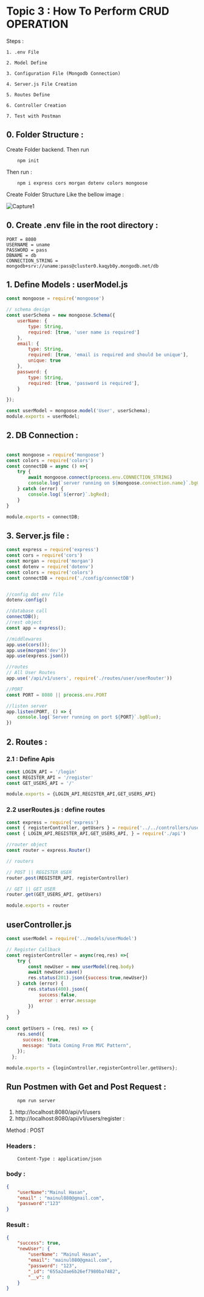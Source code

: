 # Topic 3 : How To Perform CRUD OPERATION

Steps :

    1. .env File
    
    2. Model Define
    
    3. Configuration File (Mongodb Connection)
    
    4. Server.js File Creation
    
    5. Routes Define
    
    6. Controller Creation
    
    7. Test with Postman 



## 0. Folder Structure :

Create Folder backend. Then run 

        npm init

Then run :
        
        npm i express cors morgan dotenv colors mongoose

Create Folder Structure Like the bellow image : 

![Capture1](https://github.com/maainul/expense-management-system/assets/37740006/09a588cd-39ed-4249-b379-f0d12c3a3568)

## 0. Create .env file in the root directory :
```env
PORT = 8080
USERNAME = uname
PASSWORD = pass
DBNAME = db
CONNECTION_STRING =  mongodb+srv://uname:pass@cluster0.kaqyb0y.mongodb.net/db

```

## 1. Define Models : userModel.js
```js
const mongoose = require('mongoose')

// schema design
const userSchema = new mongoose.Schema({
    userName: {
        type: String,
        required: [true, 'user name is required']
    },
    email: {
        type: String,
        required: [true, 'email is required and should be unique'],
        unique: true
    },
    password: {
        type: String,
        required: [true, 'password is required'],
    }

});

const userModel = mongoose.model('User', userSchema);
module.exports = userModel;

```

## 2. DB Connection : 
```js

const mongoose = require('mongoose')
const colors = require('colors')
const connectDB = async () =>{
    try {
        await mongoose.connect(process.env.CONNECTION_STRING)
        console.log(`server running on ${mongoose.connection.name}`.bgCyan.white)
    } catch (error) {
        console.log(`${error}`.bgRed);
    }
}

module.exports = connectDB;

```

## 3. Server.js file : 
```js
const express = require('express')
const cors = require('cors')
const morgan = require('morgan')
const dotenv = require('dotenv')
const colors = require('colors')
const connectDB = require('./config/connectDB')


//config dot env file
dotenv.config()

//database call
connectDB();
//rest object
const app = express();

//middlewares
app.use(cors());
app.use(morgan('dev'))
app.use(express.json())

//routes
// All User Routes
app.use('/api/v1/users', require('./routes/user/userRouter'))

//PORT
const PORT = 8080 || process.env.PORT

//listen server
app.listen(PORT, () => {
    console.log(`Server running on port ${PORT}`.bgBlue);
})


```

## 2. Routes : 

### 2.1 : Define Apis 
```js
const LOGIN_API = '/login'
const REGISTER_API = '/register'
const GET_USERS_API = '/'

module.exports = {LOGIN_API,REGISTER_API,GET_USERS_API}
```
### 2.2 userRoutes.js : define routes
```js
const express = require('express')
const { registerController, getUsers } = require('../../controllers/userController')
const { LOGIN_API,REGISTER_API,GET_USERS_API, } = require('./api')

//router object
const router = express.Router()

// routers

// POST || REGISTER USER
router.post(REGISTER_API, registerController)

// GET || GET USER
router.get(GET_USERS_API, getUsers)

module.exports = router

```
## userController.js
```js
const userModel = require('../models/userModel')

// Register Callback
const registerController = async(req,res) =>{
    try {
        const newUser = new userModel(req.body)
        await newUser.save()
        res.status(201).json({success:true,newUser})
    } catch (error) {
        res.status(400).json({
            success:false,
            error : error.message
        })   
    }
}

const getUsers = (req, res) => {
    res.send({
      success: true,
      message: "Data Coming From MVC Pattern",
    });
  };

module.exports = {loginController,registerController,getUsers};
```
## Run Postmen with Get and Post Request :

        npm run server

1. http://localhost:8080/api/v1/users
2. http://localhost:8080/api/v1/users/register :

Method : POST

### Headers :

        Content-Type : application/json

### body :
```json
{
    "userName":"Mainul Hasan",
    "email" : "mainul080@gmail.com",
    "password":"123"
}
```
### Result : 
```json
{
    "success": true,
    "newUser": {
        "userName": "Mainul Hasan",
        "email": "mainul080@gmail.com",
        "password": "123",
        "_id": "655a2dae6b26ef7980ba7482",
        "__v": 0
    }
}
```
